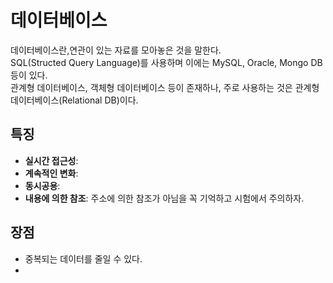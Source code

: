 # 데이터베이스
데이터베이스란,연관이 있는 자료를 모아놓은 것을 말한다. <br>
SQL(Structed Query Language)를 사용하며 이에는 MySQL, Oracle, Mongo DB 등이 있다.<br>
관계형 데이터베이스, 객체형 데이터베이스 등이 존재하나, 주로 사용하는 것은 관계형 데이터베이스(Relational DB)이다. <br>

## 특징
* **실시간 접근성**: 
* **계속적인 변화**:
* **동시공용**:
* **내용에 의한 참조**: 주소에 의한 참조가 아님을 꼭 기억하고 시험에서 주의하자.

## 장점
* 중복되는 데이터를 줄일 수 있다.
* 
